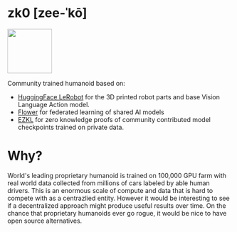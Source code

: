 # zk0 [zee-ˈkō]

<img src="https://github.com/user-attachments/assets/9dd876a0-6668-4b9f-ad0d-94a540353418" width=100>

Community trained humanoid based on:
- [HuggingFace LeRobot](https://huggingface.co/lerobot) for the 3D printed robot parts and base Vision Language Action model.
- [Flower](https://flower.ai/) for federated learning of shared AI models
- [EZKL](https://ezkl.xyz/) for zero knowledge proofs of community contributed model checkpoints trained on private data.

# Why?

World's leading proprietary humanoid is trained on 100,000 GPU farm with real world data collected from millions of cars labeled by able human drivers. 
This is an enormous scale of compute and data that is hard to compete with as a centrazlied entity. However it would be interesting to see if a decentralized approach might produce useful results over time.
On the chance that proprietary humanoids ever go rogue, it would be nice to have open source alternatives.
